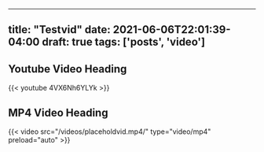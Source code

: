 
---
title: "Testvid"
date: 2021-06-06T22:01:39-04:00
draft: true
tags: ['posts', 'video']
---

## Youtube Video Heading
{{< youtube 4VX6Nh6YLYk >}}



## MP4 Video Heading
 {{< video  src="/videos/placeholdvid.mp4/" type="video/mp4" preload="auto" >}}
